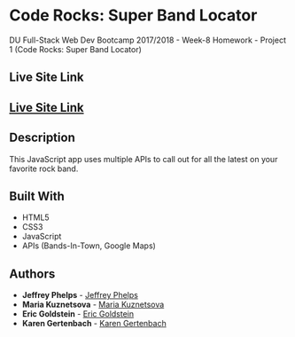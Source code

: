 # Code Rocks: Super Band Locator
DU Full-Stack Web Dev Bootcamp 2017/2018 - Week-8 Homework - Project 1 (Code Rocks: Super Band Locator)

## Live Site Link
## [Live Site Link](https://jeffreyphelps.github.io/CodeRocks/)

## Description
This JavaScript app uses multiple APIs to call out for all the latest on your favorite rock band.

## Built With

* HTML5
* CSS3
* JavaScript
* APIs (Bands-In-Town, Google Maps)

## Authors

* **Jeffrey Phelps** - [Jeffrey Phelps](https://github.com/JeffreyPhelps)
* **Maria Kuznetsova** - [Maria Kuznetsova](https://github.com/cataire)
* **Eric Goldstein** - [Eric Goldstein](https://github.com/ericgoldstein)
* **Karen Gertenbach** - [Karen Gertenbach](https://github.com/Kgertenbach)
